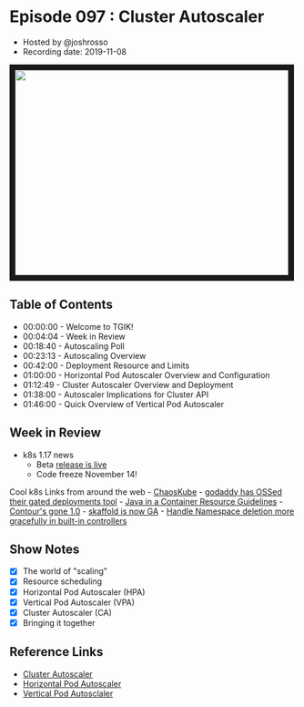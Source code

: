 # Episode 097 : Cluster Autoscaler

- Hosted by @joshrosso
- Recording date: 2019-11-08

<!--- Thumbnailed embed of the video, n8Xo_ghCIOSY is the video id from the youtube url --->

<a href="https://www.youtube.com/watch?v=NY7pyRNrHzE
" target="_blank"><img src="http://img.youtube.com/vi/NY7pyRNrHzE/hqdefault.jpg" width="480" height="360" border="10" /></a>

## Table of Contents

- 00:00:00 - Welcome to TGIK!
- 00:04:04 - Week in Review
- 00:18:40 - Autoscaling Poll
- 00:23:13 - Autoscaling Overview
- 00:42:00 - Deployment Resource and Limits
- 01:00:00 - Horizontal Pod Autoscaler Overview and Configuration
- 01:12:49 - Cluster Autoscaler Overview and Deployment
- 01:38:00 - Autoscaler Implications for Cluster API
- 01:46:00 - Quick Overview of Vertical Pod Autoscaler

## Week in Review

- k8s 1.17 news
    - Beta [release is live](https://github.com/kubernetes/kubernetes/blob/master/CHANGELOG-1.17.md/#v1170-beta1)
    - Code freeze November 14!

Cool k8s Links from around the web
    - [ChaosKube](https://github.com/linki/chaoskube)
    - [godaddy has OSSed their gated deployments tool](https://github.com/godaddy/kubernetes-gated-deployments)
    - [Java in a Container Resource Guidelines](https://www.ccampo.me/java/docker/containers/kubernetes/2019/10/31/java-in-a-container.html)
    - [Contour's gone 1.0](https://projectcontour.io/announcing-contour-1.0/)
    - [skaffold is now GA](https://cloud.google.com/blog/products/application-development/kubernetes-development-simplified-skaffold-is-now-ga)
    - [Handle Namespace deletion more gracefully in built-in controllers](https://github.com/kubernetes/kubernetes/pull/84123)
    

## Show Notes

* [x] The world of "scaling"
* [x] Resource scheduling
* [x] Horizontal Pod Autoscaler (HPA)
* [x] Vertical Pod Autoscaler (VPA)
* [x] Cluster Autoscaler (CA)
* [x] Bringing it together

## Reference Links

* [Cluster Autoscaler](https://github.com/kubernetes/autoscaler/tree/master/cluster-autoscaler)
* [Horizontal Pod Autoscaler](https://kubernetes.io/docs/tasks/run-application/horizontal-pod-autoscale/)
* [Vertical Pod Autosclaler](https://github.com/kubernetes/autoscaler/tree/master/vertical-pod-autoscaler)
